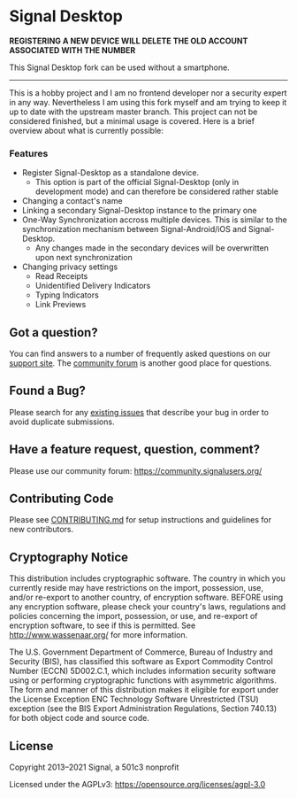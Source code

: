 <!-- Copyright 2014-2020 Signal Messenger, LLC -->
<!-- SPDX-License-Identifier: AGPL-3.0-only -->

# Signal Desktop

**REGISTERING A NEW DEVICE WILL DELETE THE OLD ACCOUNT ASSOCIATED WITH THE NUMBER**

This Signal Desktop fork can be used without a smartphone.

---

This is a hobby project and I am no frontend developer nor a security expert in any way. Nevertheless I am using this fork myself and am trying to keep it up to date with the upstream master branch. This project can not be considered finished, but a minimal usage is covered. Here is a brief overview about what is currently possible:

### Features

- Register Signal-Desktop as a standalone device.
  - This option is part of the official Signal-Desktop (only in development mode) and can therefore be considered rather stable
- Changing a contact's name
- Linking a secondary Signal-Desktop instance to the primary one
- One-Way Synchronization accross multiple devices. This is similar to the synchronization mechanism between Signal-Android/iOS and Signal-Desktop.
  - Any changes made in the secondary devices will be overwritten upon next synchronization
- Changing privacy settings
  - Read Receipts
  - Unidentified Delivery Indicators
  - Typing Indicators
  - Link Previews

## Got a question?

You can find answers to a number of frequently asked questions on our [support site](https://support.signal.org/).
The [community forum](https://community.signalusers.org/) is another good place for questions.

## Found a Bug?

Please search for any [existing issues](https://github.com/claasklar/Signal-Desktop/issues) that describe your bug in order to avoid duplicate submissions.

## Have a feature request, question, comment?

Please use our community forum: https://community.signalusers.org/

## Contributing Code

Please see [CONTRIBUTING.md](https://github.com/claasklar/Signal-Desktop/blob/standalone/CONTRIBUTING.md)
for setup instructions and guidelines for new contributors.

## Cryptography Notice

This distribution includes cryptographic software. The country in which you currently reside may have restrictions on the import, possession, use, and/or re-export to another country, of encryption software.
BEFORE using any encryption software, please check your country's laws, regulations and policies concerning the import, possession, or use, and re-export of encryption software, to see if this is permitted.
See <http://www.wassenaar.org/> for more information.

The U.S. Government Department of Commerce, Bureau of Industry and Security (BIS), has classified this software as Export Commodity Control Number (ECCN) 5D002.C.1, which includes information security software using or performing cryptographic functions with asymmetric algorithms.
The form and manner of this distribution makes it eligible for export under the License Exception ENC Technology Software Unrestricted (TSU) exception (see the BIS Export Administration Regulations, Section 740.13) for both object code and source code.

## License

Copyright 2013–2021 Signal, a 501c3 nonprofit

Licensed under the AGPLv3: https://opensource.org/licenses/agpl-3.0
